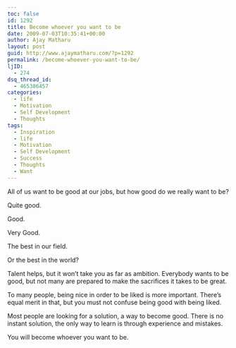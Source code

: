 ```yaml
---
toc: false
id: 1292
title: Become whoever you want to be
date: 2009-07-03T10:35:41+00:00
author: Ajay Matharu
layout: post
guid: http://www.ajaymatharu.com/?p=1292
permalink: /become-whoever-you-want-to-be/
ljID:
  - 274
dsq_thread_id:
  - 465386457
categories:
  - life
  - Motivation
  - Self Development
  - Thoughts
tags:
  - Inspiration
  - life
  - Motivation
  - Self Development
  - Success
  - Thoughts
  - Want
---
```

<p class="MsoNormal">
  All of us want to be good at our jobs, but how good do we really want to be?
</p>

<p class="MsoNormal">
  Quite good.
</p>

<p class="MsoNormal">
  Good.
</p>

<p class="MsoNormal">
  Very Good.
</p>

<p class="MsoNormal">
  The best in our field.
</p>

<p class="MsoNormal">
  Or the best in the world?
</p>

<p class="MsoNormal">
  Talent helps, but it won’t take you as far as ambition. Everybody wants to be good, but not many are prepared to make the sacrifices it takes to be great.
</p>

<p class="MsoNormal">
  To many people, being nice in order to be liked is more important. There’s equal merit in that, but you must not confuse being good with being liked.
</p>

<p class="MsoNormal">
  Most people are looking for a solution, a way to become good. There is no instant solution, the only way to learn is through experience and mistakes.
</p>

<p class="MsoNormal">
  You will become whoever you want to be.
</p>
